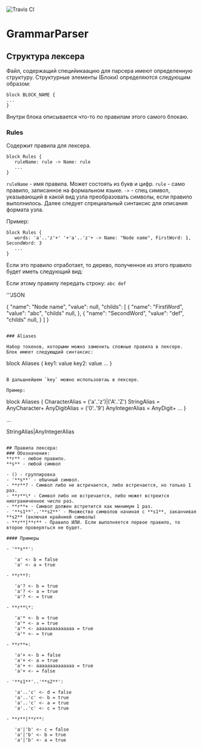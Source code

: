 ![Travis CI](https://travis-ci.org/LastSprint/GrammarParser.svg?branch=master)
# GrammarParser

## Структура лексера

Файл, содержащий специйикаацию для парсера имеют определенную структуру.
Структурные элементы (Блоки) определяются следующим образом:

```
block BLOCK_NAME {
...
}
```

Внутри блока описывается что-то по правилам этого самого блокаю.

### Rules 

Содержит правила для лексера.

```
block Rules {
   ruleName: rule -> Name: rule
   ...
}
```

`ruleName` - имя правила. Может состоять из букв и цифр.
`rule` - само правило, записанное на формальном языке.
`->` - спец символ, указывающий в какой вид узла преобразовать символы, если правило выполнилось. Далее следует спрециальный синтаксис для описания формата узла.

Пример:

```
block Rules {
   words: 'a'..'z'+' '+'a'..'z'+ -> Name: "Node name", FirstWord: 1, SecondWord: 3 
   ...
}
```

Если это правило отработает, то дерево, полученное из этого правило будет иметь следующий вид:

Если этому правилу передать строку: `abc def`

'''JSON

{
   "name": "Node name",
   "value": null,
   "childs": [
      {
         "name": "FirstWord",
         "value": "abc",
         "childs" null,
      },
      {
         "name": "SecondWord",
         "value": "def",
         "childs" null,
      }
   ]
}

```

### Aliases

Набор токенов, которыми можно заменить сложные правила в лексере.
Блок имеет следующдий синтаксис:

```
block Aliases {
   key1: value
   key2: value
   ...
}
```

В дальшнейшем `key` можно использовтаь в лексере.

Пример:
```
block Aliases {
   CharacterAlias = ('a'..'z')|('A'..'Z')
   StringAlias = AnyCharacter+
   AnyDigitAlias = ('0'..'9')
   AnyIntegerAlias = AnyDigit+
   ...
}

...

StringAlias|AnyIntegerAlias

```

## Правила лексера:
### Обозначения:
**r** - любое правило.
**s** - любой символ

- () - группировка
- '**s**' - обычный символ.
- **r**? - Символ либо не встречается, либо встречается, но только 1 раз.
- **r**\* - Символ либо не встречается, либо может встреится ниограниченное число раз.
- **r**+ - Символ должен встретится как минимум 1 раз.
- '**s1**'..'**s2**' - Множество символов начиная с **s1**, заканчивая **s2** (включая крайнией символы)
- **r**|**r** - Правило ИЛИ. Если выполняется первое правило, то второе проверяться не будет.

#### Примеры

- '**s**':

   'a' <- b = false  
   'a' <- a = true
  
- **r**?:

   'a'? <- b = true  
   'a'? <- a = true  
   'a'? <- = true
  
- **r**\*:

   'a'* <- b = true  
   'a'* <- a = true  
   'a'* <- aaaaaaaaaaaaaa = true  
   'a'* <- = true
  
- **r**+:

   'a'+ <- b = false  
   'a'+ <- a = true  
   'a'+ <- aaaaaaaaaaaaaa = true  
   'a'+ <- = false
  
- '**s1**'..'**s2**':

   'a'..'c' <- d = false  
   'a'..'c' <- b = true  
   'a'..'c' <- a = true  
   'a'..'c' <- c = true
  
- **r**|**r**:

   'a'|'b' <- c = false  
   'a'|'b' <- b = true  
   'a'|'b' <- a = true
